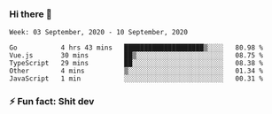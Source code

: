 ### Hi there 👋
<!--START_SECTION:waka-->
```text
Week: 03 September, 2020 - 10 September, 2020

Go           4 hrs 43 mins   ████████████████████▒░░░░   80.98 % 
Vue.js       30 mins         ██▒░░░░░░░░░░░░░░░░░░░░░░   08.75 % 
TypeScript   29 mins         ██░░░░░░░░░░░░░░░░░░░░░░░   08.38 % 
Other        4 mins          ▒░░░░░░░░░░░░░░░░░░░░░░░░   01.34 % 
JavaScript   1 min           ░░░░░░░░░░░░░░░░░░░░░░░░░   00.31 % 
```
<!--END_SECTION:waka-->
<!--
**TG4LAaron/TG4LAaron** is a ✨ _special_ ✨ repository because its `README.md` (this file) appears on your GitHub profile.

Here are some ideas to get you started:

- 🔭 I’m currently working on ...
- 🌱 I’m currently learning ...
- 👯 I’m looking to collaborate on ...
- 🤔 I’m looking for help with ...
- 💬 Ask me about ...
- 📫 How to reach me: ...
- 😄 Pronouns: ...
- ⚡ Fun fact: ...
-->
### ⚡ Fun fact: Shit dev

